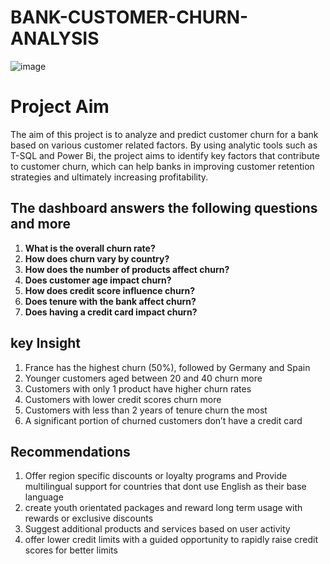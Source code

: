 # BANK-CUSTOMER-CHURN-ANALYSIS

![image](https://github.com/user-attachments/assets/46c9d728-e540-4d6e-af35-d73d67fc0c00)

# Project Aim
The aim of this project is to analyze and predict customer churn for a bank based on various customer related factors. By using analytic tools such as T-SQL and Power Bi, the project aims to identify key factors that contribute to customer churn, which can help banks in improving customer retention strategies and ultimately increasing profitability.

## The dashboard answers the following questions and more 

1. **What is the overall churn rate?**
2. **How does churn vary by country?**
3. **How does the number of products affect churn?**
4. **Does customer age impact churn?**
5. **How does credit score influence churn?**
6. **Does tenure with the bank affect churn?**
7. **Does having a credit card impact churn?**

## key Insight

1. France has the highest churn (50%), followed by Germany and Spain
2. Younger customers aged between 20 and 40 churn more
3. Customers with only 1 product have higher churn rates
4. Customers with lower credit scores churn more
5. Customers with less than 2 years of tenure churn the most
6. A significant portion of churned customers don’t have a credit card
   
## Recommendations
1. Offer region specific discounts or loyalty programs and Provide multilingual support for countries that dont use English as their base language
2. create youth orientated packages and reward long term usage with rewards or exclusive discounts
3. Suggest additional products and services based on user activity
4. offer lower credit limits with a guided opportunity to rapidly raise credit scores for better limits
